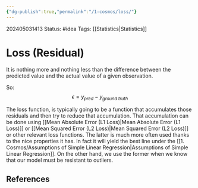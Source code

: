 ```yaml
---
{"dg-publish":true,"permalink":"/1-cosmos/loss/"}
---
```



202405031413
Status: #idea
Tags: [[Statistics\|Statistics]]
# Loss (Residual)

It is nothing more and nothing less than the difference between the predicted value and the actual value of a given observation.

So:
$$
\epsilon = y_{pred}-y_{ground ~truth}
$$

The loss function, is typically going to be a function that accumulates those residuals and then try to reduce that accumulation. That accumulation can be done using [[Mean Absolute Error (L1 Loss)\|Mean Absolute Error (L1 Loss)]] or [[Mean Squared Error (L2 Loss)\|Mean Squared Error (L2 Loss)]] or other relevant loss functions. The latter is much more often used thanks to the nice properties it has. In fact it will yield the best line under the [[1. Cosmos/Assumptions of Simple Linear Regression\|Assumptions of Simple Linear Regression]]. On the other hand, we use the former when we know that our model must be resistant to outliers.

## References
